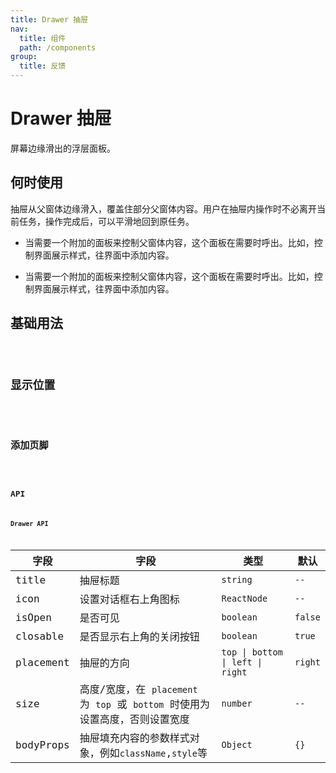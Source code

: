 ```yaml
---
title: Drawer 抽屉
nav:
  title: 组件
  path: /components
group:
  title: 反馈
---
```


# Drawer 抽屉

屏幕边缘滑出的浮层面板。

## 何时使用

抽屉从父窗体边缘滑入，覆盖住部分父窗体内容。用户在抽屉内操作时不必离开当前任务，操作完成后，可以平滑地回到原任务。

* 当需要一个附加的面板来控制父窗体内容，这个面板在需要时呼出。比如，控制界面展示样式，往界面中添加内容。

* 当需要一个附加的面板来控制父窗体内容，这个面板在需要时呼出。比如，控制界面展示样式，往界面中添加内容。

## 基础用法

<code src="./demo/basic.tsx"/>

## 显示位置

<code src="./demo/position.tsx"/>

## 添加页脚

<code src="./demo/footer.tsx"/>

## API


### Drawer API

| 字段       | 字段                                          |    类型   |    默认    |
| ----------- | -------------------------------------------- |----------|----------|
| title | 抽屉标题    |`string` |  `--`  |
| icon    | 设置对话框右上角图标                                  |`ReactNode` |  `--`  |
| isOpen  | 是否可见   | `boolean` |`false`|
| closable | 是否显示右上角的关闭按钮        |`boolean` |  `true`  |
| placement    | 抽屉的方向      |`top \| bottom \| left \| right` |  `right`  |
| size  | 高度/宽度，在 `placement` 为 `top` 或 `bottom` 时使用为设置高度，否则设置宽度   |`number`|`--`|
| bodyProps  | 抽屉填充内容的参数样式对象，例如`className`,`style`等   |`Object`|`{}`|